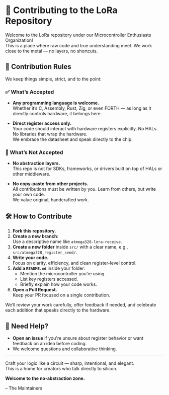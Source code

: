 # 📡 Contributing to the LoRa Repository

Welcome to the LoRa repository under our Microcontroller Enthusiasts Organization!  
This is a place where raw code and true understanding meet. We work close to the metal — no layers, no shortcuts.

## 🌱 Contribution Rules

We keep things simple, strict, and to the point:

### ✅ What’s Accepted

- **Any programming language is welcome.**  
  Whether it’s C, Assembly, Rust, Zig, or even FORTH — as long as it directly controls hardware, it belongs here.

- **Direct register access only.**  
  Your code should interact with hardware registers explicitly. No HALs. No libraries that wrap the hardware.  
  We embrace the datasheet and speak directly to the chip.

### 🚫 What’s Not Accepted

- **No abstraction layers.**  
  This repo is not for SDKs, frameworks, or drivers built on top of HALs or other middleware.

- **No copy-paste from other projects.**  
  All contributions must be written by you. Learn from others, but write your own code.  
  We value original, handcrafted work.

## 🛠️ How to Contribute

1. **Fork this repository.**
2. **Create a new branch**:  
   Use a descriptive name like `atmega328-lora-receive`.
3. **Create a new folder** inside `src/` with a clear name, e.g., `src/atmega328_register_send/`.
4. **Write your code.**  
   Focus on clarity, efficiency, and clean register-level control.
5. **Add a `README.md`** inside your folder:  
   - Mention the microcontroller you’re using.
   - List key registers accessed.
   - Briefly explain how your code works.
6. **Open a Pull Request.**  
   Keep your PR focused on a single contribution.

We’ll review your work carefully, offer feedback if needed, and celebrate each addition that speaks directly to the hardware.

## 💬 Need Help?

- **Open an issue** if you're unsure about register behavior or want feedback on an idea before coding.
- We welcome questions and collaborative thinking.

---

Craft your logic like a circuit — sharp, intentional, and elegant.  
This is a home for creators who talk directly to silicon.

**Welcome to the no-abstraction zone.**

– The Maintainers
